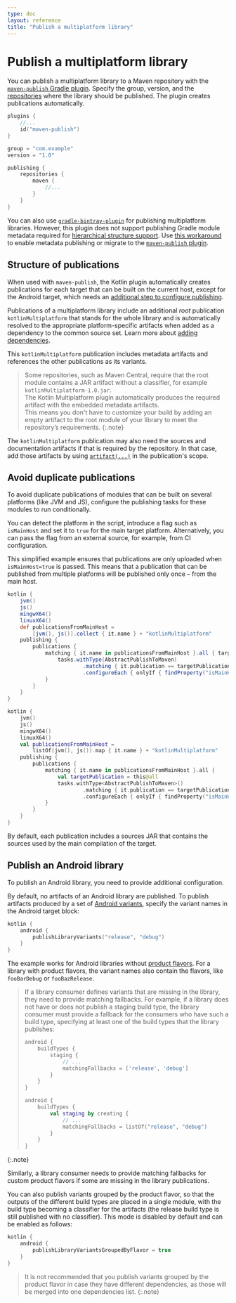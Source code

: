 ```yaml
---
type: doc
layout: reference
title: "Publish a multiplatform library"
---
```


# Publish a multiplatform library

You can publish a multiplatform library to a Maven repository with the [`maven-publish` Gradle plugin](https://docs.gradle.org/current/userguide/publishing_maven.html). 
Specify the group, version, and the [repositories](https://docs.gradle.org/current/userguide/publishing_maven.html#publishing_maven:repositories) 
where the library should be published. The plugin creates publications automatically.

<div class="sample" markdown="1" theme="idea" data-highlight-only>

```kotlin
plugins {
    //...
    id("maven-publish")
}

group = "com.example"
version = "1.0"

publishing {
    repositories {
        maven {
            //...
        }
    }
}
```

</div>

You can also use [`gradle-bintray-plugin`](https://github.com/bintray/gradle-bintray-plugin) for publishing multiplatform libraries. 
However, this plugin does not support publishing Gradle module metadata required for [hierarchical structure support](mpp-share-on-platforms.html#share-code-on-similar-platforms).
Use [this workaround](https://github.com/bintray/gradle-bintray-plugin/issues/229#issuecomment-473123891) to enable metadata publishing 
or migrate to the [`maven-publish` plugin](https://docs.gradle.org/current/userguide/publishing_maven.html). 

## Structure of publications

When used with `maven-publish`, the Kotlin plugin automatically creates publications for each target that can be built on the current host, except for the Android target, 
which needs an [additional step to configure publishing](#publish-an-android-library).

Publications of a multiplatform library include an additional _root_ publication `kotlinMultiplatform` that stands for the 
whole library and is automatically resolved to the appropriate platform-specific artifacts when added as a dependency to the common source set. 
Learn more about [adding dependencies](mpp-add-dependencies.html).

This `kotlinMultiplatform` publication includes metadata artifacts and references the other publications as its variants.

> Some repositories, such as Maven Central, require that the root module contains a JAR artifact without a classifier, for example `kotlinMultiplatform-1.0.jar`.  
> The Kotlin Multiplatform plugin automatically produces the required artifact with the embedded metadata artifacts.  
> This means you don't have to customize your build by adding an empty artifact to the root module of your library to meet the repository’s requirements.
{:.note}

The `kotlinMultiplatform` publication may also need the sources and documentation artifacts if that is required by the repository. In that case, 
add those artifacts by using [`artifact(...)`](https://docs.gradle.org/current/javadoc/org/gradle/api/publish/maven/MavenPublication.html#artifact-java.lang.Object-) 
in the publication's scope.

## Avoid duplicate publications

To avoid duplicate publications of modules that can be built on several platforms (like JVM and JS), 
configure the publishing tasks for these modules to run conditionally.

You can detect the platform in the script, introduce a flag such as `isMainHost` and set it to `true` for the main target 
platform. Alternatively, you can pass the flag from an external source, for example, from CI configuration. 

This simplified example ensures that publications are only uploaded when `isMainHost=true` is passed. This means that 
a publication that can be published from multiple platforms will be published only once – from the main host.

<div class="multi-language-sample" data-lang="groovy">
<div class="sample" markdown="1" theme="idea" mode="groovy" data-highlight-only>

```groovy
kotlin {
    jvm()
    js()
    mingwX64()
    linuxX64()
    def publicationsFromMainHost = 
        [jvm(), js()].collect { it.name } + "kotlinMultiplatform"
    publishing {
        publications {
            matching { it.name in publicationsFromMainHost }.all { targetPublication ->
                tasks.withType(AbstractPublishToMaven)
                        .matching { it.publication == targetPublication }
                        .configureEach { onlyIf { findProperty("isMainHost") == "true" } }
            }
        }
    }
}
```

</div>
</div>

<div class="multi-language-sample" data-lang="kotlin">
<div class="sample" markdown="1" theme="idea" mode="kotlin" data-highlight-only>

```kotlin
kotlin {
    jvm()
    js()
    mingwX64()
    linuxX64()
    val publicationsFromMainHost = 
        listOf(jvm(), js()).map { it.name } + "kotlinMultiplatform"
    publishing {
        publications {
            matching { it.name in publicationsFromMainHost }.all {
                val targetPublication = this@all
                tasks.withType<AbstractPublishToMaven>()
                        .matching { it.publication == targetPublication }
                        .configureEach { onlyIf { findProperty("isMainHost") == "true" } }
            }
        }
    }
}
```

</div>
</div>
 
By default, each publication includes a sources JAR that contains the sources used by the main compilation of the target. 

## Publish an Android library

To publish an Android library, you need to provide additional configuration.

By default, no artifacts of an Android library are published. To publish artifacts produced by a set of [Android variants](https://developer.android.com/studio/build/build-variants), 
specify the variant names in the Android target block:

<div class="sample" markdown="1" theme="idea" data-highlight-only>

```kotlin
kotlin {
    android {
        publishLibraryVariants("release", "debug")
    }
}

```

</div>

The example works for Android libraries without [product flavors](https://developer.android.com/studio/build/build-variants#product-flavors). 
For a library with product flavors, the variant names also contain the flavors, like `fooBarDebug` or `fooBazRelease`.

> If a library consumer defines variants that are missing in the library, they need to provide matching fallbacks. 
> For example, if a library does not have or does not publish a staging build type, the library consumer must provide a fallback for the 
> consumers who have such a build type, specifying at least one of the build types that the library publishes:
> 
> <div class="multi-language-sample" data-lang="groovy">
> <div class="sample" markdown="1" theme="idea" mode="groovy" data-highlight-only>
> 
> ```groovy
> android {
>     buildTypes {
>         staging {
>             // ...
>             matchingFallbacks = ['release', 'debug']
>         }
>     }
> }
> ```
> 
> </div>
> </div>
> 
> <div class="multi-language-sample" data-lang="kotlin">
> <div class="sample" markdown="1" theme="idea" mode="kotlin" data-highlight-only>
> 
> ```kotlin
> android {
>     buildTypes {
>         val staging by creating {
>             // ...
>             matchingFallbacks = listOf("release", "debug")
>         }
>     }
> }
> ```
> 
> </div>
> </div>
{:.note}

Similarly, a library consumer needs to provide matching fallbacks for custom product flavors if some are missing in the 
library publications.

You can also publish variants grouped by the product flavor, so that the outputs of the different build types are placed 
in a single module, with the build type becoming a classifier for the artifacts (the release build type is still published 
with no classifier). This mode is disabled by default and can be enabled as follows:

<div class="sample" markdown="1" theme="idea" data-highlight-only>

```kotlin
kotlin {
    android {
        publishLibraryVariantsGroupedByFlavor = true
    }
}
```

</div>

> It is not recommended that you publish variants grouped by the product flavor in case they have different dependencies, 
> as those will be merged into one dependencies list.
{:.note}

